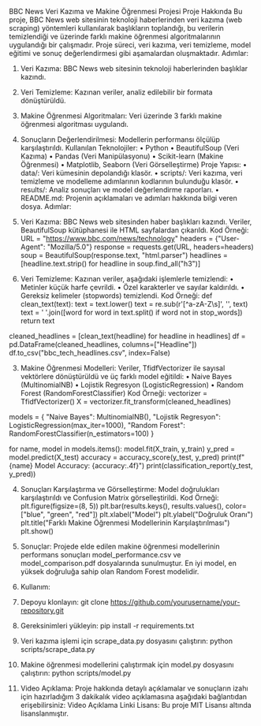 BBC News Veri Kazıma ve Makine Öğrenmesi Projesi
Proje Hakkında
Bu proje, BBC News web sitesinin teknoloji haberlerinden veri kazıma (web scraping) yöntemleri kullanılarak başlıkların toplandığı, bu verilerin temizlendiği ve üzerinde farklı makine öğrenmesi algoritmalarının uygulandığı bir çalışmadır. Proje süreci, veri kazıma, veri temizleme, model eğitimi ve sonuç değerlendirmesi gibi aşamalardan oluşmaktadır.
Adımlar:
1.	Veri Kazıma: BBC News web sitesinin teknoloji haberlerinden başlıklar kazındı.
2.	Veri Temizleme: Kazınan veriler, analiz edilebilir bir formata dönüştürüldü.
3.	Makine Öğrenmesi Algoritmaları: Veri üzerinde 3 farklı makine öğrenmesi algoritması uygulandı.
4.	Sonuçların Değerlendirilmesi: Modellerin performansı ölçülüp karşılaştırıldı.
Kullanılan Teknolojiler:
•	Python
•	BeautifulSoup (Veri Kazıma)
•	Pandas (Veri Manipülasyonu)
•	Scikit-learn (Makine Öğrenmesi)
•	Matplotlib, Seaborn (Veri Görselleştirme)
Proje Yapısı:
• data/: Veri kümesinin depolandığı klasör.
• scripts/: Veri kazıma, veri temizleme ve modelleme adımlarının kodlarının bulunduğu klasör.
• results/: Analiz sonuçları ve model değerlendirme raporları.
• README.md: Projenin açıklamaları ve adımları hakkında bilgi veren dosya.
Adımlar:

1. Veri Kazıma:
BBC News web sitesinden haber başlıkları kazındı. Veriler, BeautifulSoup kütüphanesi ile HTML sayfalardan çıkarıldı.
Kod Örneği:
URL = "https://www.bbc.com/news/technology"
headers = {"User-Agent": "Mozilla/5.0"}
response = requests.get(URL, headers=headers)
soup = BeautifulSoup(response.text, "html.parser")
headlines = [headline.text.strip() for headline in soup.find_all("h3")]

3. Veri Temizleme:
Kazınan veriler, aşağıdaki işlemlerle temizlendi:
•	Metinler küçük harfe çevrildi.
•	Özel karakterler ve sayılar kaldırıldı.
•	Gereksiz kelimeler (stopwords) temizlendi.
Kod Örneği:
def clean_text(text):
    text = text.lower()
    text = re.sub(r'[^a-zA-Z\s]', '', text)
    text = ' '.join([word for word in text.split() if word not in stop_words])
    return text

cleaned_headlines = [clean_text(headline) for headline in headlines]
df = pd.DataFrame(cleaned_headlines, columns=["Headline"])
df.to_csv("bbc_tech_headlines.csv", index=False)

3. Makine Öğrenmesi Modelleri:
Veriler, TfidfVectorizer ile sayısal vektörlere dönüştürüldü ve üç farklı model eğitildi:
•	Naive Bayes (MultinomialNB)
•	Lojistik Regresyon (LogisticRegression)
•	Random Forest (RandomForestClassifier)
Kod Örneği:
vectorizer = TfidfVectorizer()
X = vectorizer.fit_transform(cleaned_headlines)

models = {
    "Naive Bayes": MultinomialNB(),
    "Lojistik Regresyon": LogisticRegression(max_iter=1000),
    "Random Forest": RandomForestClassifier(n_estimators=100)
}

for name, model in models.items():
    model.fit(X_train, y_train)
    y_pred = model.predict(X_test)
    accuracy = accuracy_score(y_test, y_pred)
    print(f"{name} Model Accuracy: {accuracy:.4f}")
    print(classification_report(y_test, y_pred))
    
4. Sonuçları Karşılaştırma ve Görselleştirme:
Model doğrulukları karşılaştırıldı ve Confusion Matrix görselleştirildi.
Kod Örneği:
plt.figure(figsize=(8, 5))
plt.bar(results.keys(), results.values(), color=["blue", "green", "red"])
plt.xlabel("Model")
plt.ylabel("Doğruluk Oranı")
plt.title("Farklı Makine Öğrenmesi Modellerinin Karşılaştırılması")
plt.show()

5. Sonuçlar:
Projede elde edilen makine öğrenmesi modellerinin performans sonuçları model_performance.csv ve model_comparison.pdf dosyalarında sunulmuştur. En iyi model, en yüksek doğruluğa sahip olan Random Forest modelidir.
6. Kullanım:
1.	Depoyu klonlayın:
git clone https://github.com/yourusername/your-repository.git
2.	Gereksinimleri yükleyin:
pip install -r requirements.txt
3.	Veri kazıma işlemi için scrape_data.py dosyasını çalıştırın:
python scripts/scrape_data.py
4.	Makine öğrenmesi modellerini çalıştırmak için model.py dosyasını çalıştırın:
python scripts/model.py
7. Video Açıklama:
Proje hakkında detaylı açıklamalar ve sonuçların izahı için hazırladığım 3 dakikalık video açıklamasına aşağıdaki bağlantıdan erişebilirsiniz: Video Açıklama Linki
Lisans:
Bu proje MIT Lisansı altında lisanslanmıştır.
